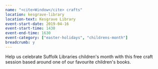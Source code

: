 ```yaml
---
name: "<cite>Window</cite> crafts"
location: kesgrave-library
location-text: Kesgrave Library
event-start-date: 2019-04-16
event-start-time: 1430
event-end-time: 1630
event-category: ["easter-holidays", "childrens-month"]
breadcrumb: y
---
```


Help us celebrate Suffolk Libraries children's month with this free craft session based around one of our favourite children's books.
